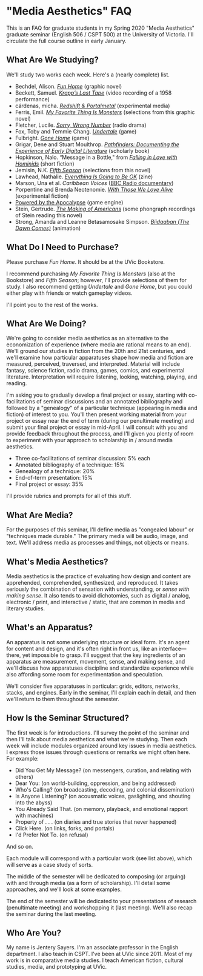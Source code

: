 # "Media Aesthetics" FAQ

This is an FAQ for graduate students in my Spring 2020 "Media Aesthetics" graduate seminar (English 506 / CSPT 500) at the University of Victoria. I'll circulate the full course outline in early January. 

## What Are We Studying? 

We'll study two works each week. Here's a (nearly complete) list. 

* Bechdel, Alison. [*Fun Home*](http://www.houghtonmifflinbooks.com/booksellers/press_release/bechdel/) (graphic novel)   
* Beckett, Samuel. [*Krapp’s Last Tape*](https://www.youtube.com/watch?v=otpEwEVFKLc) (video recording of a 1958 performance)   
* cárdenas, micha. [*Redshift & Portalmetal*](http://scalar.usc.edu/works/redshift-and-portalmetal/index)  (experimental media)     
* Ferris, Emil. [*My Favorite Thing Is Monsters*](http://www.fantagraphics.com/my-favorite-thing-is-monsters/) (selections from this graphic novel)     
* Fletcher, Lucile. [*Sorry, Wrong Number*](https://archive.org/details/Suspense-SorryWrongNumber) (radio drama)    
* Fox, Toby and Temmie Chang. [*Undertale*](https://undertale.com/) (game)    
* Fulbright. [*Gone Home*](https://gonehome.game/) (game)    
* Grigar, Dene and Stuart Moulthrop. [*Pathfinders: Documenting the Experience of Early Digital Literature*](http://scalar.usc.edu/works/pathfinders/index)  (scholarly book)  
* Hopkinson, Nalo. “Message in a Bottle," from [*Falling in Love with Hominids*](https://tachyonpublications.com/product/falling-love-hominids/) (short fiction)  
* Jemisin, N.K. [*Fifth Season*](https://www.orbitbooks.net/orbit-excerpts/the-fifth-season/) (selections from this novel)    
* Lawhead, Nathalie. [*Everything Is Going to Be OK*](https://alienmelon.itch.io/everything-is-going-to-be-ok) (zine)    
* Marson, Una et al. *Caribbean Voices* ([BBC Radio documentary](https://www.bbc.co.uk/programmes/p02sbplt))      
* Porpentine and Brenda Neotenomie. [*With Those We Love Alive*](http://collection.eliterature.org/3/work.html?work=with-those-we-love-alive) (experimental fiction)   
* [Powered by the Apocalypse](http://apocalypse-world.com/pbta/) (game engine)    
* Stein, Gertrude. [*The Making of Americans*](http://writing.upenn.edu/pennsound/x/Stein.php) (some phongraph recordings of Stein reading this novel)    
* Strong, Amanda and Leanne Betasamosake Simpson. [*Biidaaban (The Dawn Comes)*](https://www.youtube.com/watch?v=vWjnYKyiUB8) (animation)   

## What Do I Need to Purchase? 

Please purchase *Fun Home*. It should be at the UVic Bookstore. 

I recommend purchasing *My Favorite Thing Is Monsters* (also at the Bookstore) and *Fifth Season*; however, I'll provide selections of them for study. I also recommend getting *Undertale* and *Gone Home*, but you could either play with friends or watch gameplay videos.  

I'll point you to the rest of the works. 

## What Are We Doing? 

We're going to consider media aesthetics as an alternative to the economization of experience (where media are rational means to an end). We'll ground our studies in fiction from the 20th and 21st centuries, and we'll examine how particular apparatuses shape how media and fiction are measured, perceived, traversed, and interpreted. Material will include fantasy, science fiction, radio drama, games, comics, and experimental literature. Interpretation will require listening, looking, watching, playing, and reading.  

I'm asking you to gradually develop a final project or essay, starting with co-facilitations of seminar discussions and an annotated bibliography and followed by a "genealogy" of a particular technique (appearing in media and fiction) of interest to you. You'll then present working material from your project or essay near the end of term (during our penultimate meeting) and submit your final project or essay in mid-April. I will consult with you and provide feedback throughout the process, and I'll given you plenty of room to experiment with your approach to scholarship in / around media aesthetics. 

* Three co-facilitations of seminar discussion: 5% each 
* Annotated bibliography of a technique: 15% 
* Genealogy of a technique: 20%
* End-of-term presentation: 15%
* Final project or essay: 35% 

I'll provide rubrics and prompts for all of this stuff.  

## What Are Media? 

For the purposes of this seminar, I'll define media as "congealed labour" or "techniques made durable." The primary media will be audio, image, and text. We'll address media as processes and things, not objects or means. 

## What's Media Aesthetics? 

Media aesthetics is the practice of evaluating how design and content are apprehended, comprehended, synthesized, and reproduced. It takes seriously the combination of sensation with understanding, or *sense with making sense*. It also tends to avoid dichotomies, such as digital / analog, electronic / print, and interactive / static, that are common in media and literary studies. 

## What's an Apparatus? 

An apparatus is not some underlying structure or ideal form. It's an agent for content and design, and it's often right in front us, like an interface&mdash;there, yet impossible to grasp. I'll suggest that the key ingredients of an apparatus are measurement, movement, sense, and making sense, and we'll discuss how apparatuses discipline and standardize experience while also affording some room for experimentation and speculation. 

We'll consider five apparatuses in particular: grids, editors, networks, stacks, and engines. Early in the seminar, I'll explain each in detail, and then we'll return to them throughout the semester.  

## How Is the Seminar Structured? 

The first week is for introductions. I'll survey the point of the seminar and then I'll talk about media aesthetics and what we're studying. Then each week will include modules organized around key issues in media aesthetics. I express those issues through questions or remarks we might often here. For example: 

* Did You Get My Message? (on messengers, curation, and relating with others) 
* Dear You: (on world-building, oppression, and being addressed) 
* Who's Calling? (on broadcasting, decoding, and colonial dissemination) 
* Is Anyone Listening? (on acousmatic voices, gaslighting, and shouting into the abyss) 
* You Already Said That. (on memory, playback, and emotional rapport with machines) 
* Property of . . . (on diaries and true stories that never happened) 
* Click Here. (on links, forks, and portals) 
* I'd Prefer Not To. (on refusal) 

And so on. 

Each module will correspond with a particular work (see list above), which will serve as a case study of sorts.  

The middle of the semester will be dedicated to composing (or arguing) with and through media (as a form of scholarship). I'll detail some approaches, and we'll look at some examples. 

The end of the semester will be dedicated to your presentations of research (penultimate meeting) and workshopping it (last meeting). We'll also recap the seminar during the last meeting. 

## Who Are You? 

My name is Jentery Sayers. I'm an associate professor in the English department. I also teach in CSPT. I've been at UVic since 2011. Most of my work is in comparative media studies. I teach American fiction, cultural studies, media, and prototyping at UVic. 
